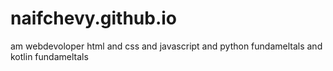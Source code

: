 # naifchevy.github.io
am webdevoloper html and css and javascript and python fundameltals and kotlin fundameltals
